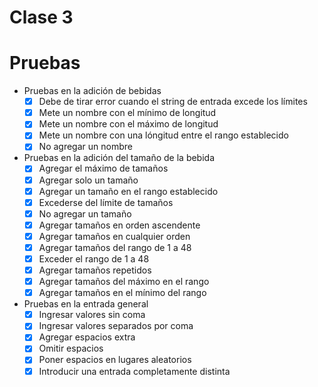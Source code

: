 # Clase 3

# Pruebas

- Pruebas en la adición de bebidas
    - [x]  Debe de tirar error cuando el string de entrada excede los límites
    - [x]  Mete un nombre con el mínimo de longitud
    - [x]  Mete un nombre con el máximo de longitud
    - [x]  Mete un nombre con una lóngitud entre el rango establecido
    - [x]  No agregar un nombre
- Pruebas en la adición del tamaño de la bebida
    - [x]  Agregar el máximo de tamaños
    - [x]  Agregar solo un tamaño
    - [x]  Agregar un tamaño en el rango establecido
    - [x]  Excederse del límite de tamaños
    - [x]  No agregar un tamaño
    - [x]  Agregar tamaños en orden ascendente
    - [x]  Agregar tamaños en cualquier orden
    - [x]  Agregar tamaños del rango de 1 a 48
    - [x]  Exceder el rango de 1 a 48
    - [x]  Agregar tamaños repetidos
    - [x]  Agregar tamaños del máximo en el rango
    - [x]  Agregar tamaños en el mínimo del rango
- Pruebas en la entrada general
    - [x]  Ingresar valores sin coma
    - [x]  Ingresar valores separados por coma
    - [x]  Agregar espacios extra
    - [x]  Omitir espacios
    - [x]  Poner espacios en lugares aleatorios
    - [x]  Introducir una entrada completamente distinta